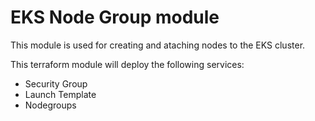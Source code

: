 # EKS Node Group module


This module is used for creating and ataching nodes to the EKS cluster.

This terraform module will deploy the following services:
- Security Group
- Launch Template
- Nodegroups
